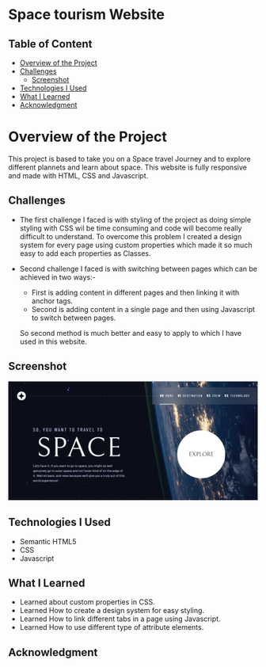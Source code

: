 # Space tourism Website
 
## Table of Content

 * [Overview of the Project](#overview-of-the-project)
 * [Challenges](#challenges)
      * [Screenshot](#screenshot)
 * [Technologies I Used](#technologies-i-used)
 * [What I Learned](#what-i-learned)
 * [Acknowledgment](#acknowledgment)

# Overview of the Project
This project is based to take you on a Space travel Journey and to explore different plannets and learn about space. This website is fully responsive and made with HTML, CSS and Javascript.

## Challenges
* The first challenge I faced is with styling of the project as doing simple styling with CSS wil be time consuming and code will become really difficult to         understand. To overcome this problem I created a design system for every page using custom properties which made it so much easy to add each properties as Classes.
* Second challenge I faced is with switching between pages which can be achieved in two ways:-
  * First is adding content in different pages and then linking it with anchor tags.
  * Second is adding content in a single page and then using Javascript to switch between pages.
  
  So second method is much better and easy to apply to which I have used in this website.

## Screenshot

![](./assets/space-travel-website.png)

## Technologies I Used
* Semantic HTML5
* CSS
* Javascript

## What I Learned
* Learned about custom properties in CSS.
* Learned How to create a design system for easy styling.
* Learned How to link different tabs in a page using Javascript.
* Learned How to use different type of attribute elements.

## Acknowledgment
